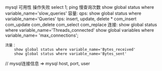 mysql 可用性
    操作失败
        select 1;
        ping
慢查询次数
    show global status where variable_name='slow_queries'
容量:
    qps:
        show global status where variable_name='Queries'
    tps:
        insert, update, delete *
        com_insert
        com_update
        com_delete
        com_select
        com_replace
    连接:
        show global status where variable_name='Threads_connected'
        show global variables where variable_name= 'max_connections';

    流量：
        show global status where variable_name='Bytes_received'
        show global status where variable_name='Bytes_sent'


// mysql连接信息 => mysql host, port, user
